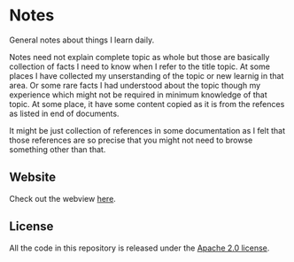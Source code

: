 # Notes

General notes about things I learn daily. 

Notes need not explain complete topic as whole but those are basically collection of facts I need to know when I refer to the title topic. At some places I have collected my unserstanding of the topic or new learnig in that area. Or some rare facts I had understood about the topic though my experience which might not be required in minimum knowledge of that topic. At some place, it have some content copied as it is from the refences as listed in end of documents. 

It might be just collection of references in some documentation as I felt that those references are so precise that you might not need to browse something other than that.

## Website

Check out the webview [here](https://swapnilgm.github.io/notes/).

## License

All the code in this repository is released under the [Apache 2.0 license](LICENSE).